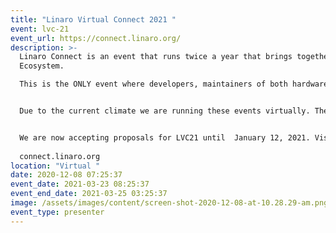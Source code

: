 ```yaml
---
title: "Linaro Virtual Connect 2021 "
event: lvc-21
event_url: https://connect.linaro.org/
description: >-
  Linaro Connect is an event that runs twice a year that brings together the Arm
  Ecosystem.

  This is the ONLY event where developers, maintainers of both hardware and software can collaborate on and discuss common problems.


  Due to the current climate we are running these events virtually. The next Linaro Connect will be held virtually March 23-25, 2021.


  We are now accepting proposals for LVC21 until  January 12, 2021. Visit our CFP page on the Connect website for more information. 
   
  connect.linaro.org  
location: "Virtual "
date: 2020-12-08 07:25:37
event_date: 2021-03-23 08:25:37
event_end_date: 2021-03-25 03:25:37
image: /assets/images/content/screen-shot-2020-12-08-at-10.28.29-am.png
event_type: presenter
---
```

